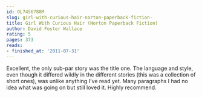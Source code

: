 ```yaml
---
id: OL7456788M
slug: girl-with-curious-hair-norton-paperback-fiction-
title: Girl With Curious Hair (Norton Paperback Fiction)
author: David Foster Wallace
rating: 5
pages: 373
reads:
- finished_at: '2011-07-31'
---
```

Excellent, the only sub-par story was the title one. The language and style, even though it differed wildly in the different stories (this was a collection of short ones), was unlike anything I've read yet. Many paragraphs I had no idea what was going on but still loved it. Highly recommend.
